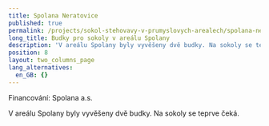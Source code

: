 ```yaml
---
title: Spolana Neratovice
published: true
permalink: /projects/sokol-stehovavy-v-prumyslovych-arealech/spolana-neratovice
long_title: Budky pro sokoly v areálu Spolany
description: 'V areálu Spolany byly vyvěšeny dvě budky. Na sokoly se teprve čeká. '
position: 8
layout: two_columns_page
lang_alternatives:
  en_GB: {}
---
```

Financování: Spolana a.s. 

V areálu Spolany byly vyvěšeny dvě budky. Na sokoly se teprve čeká.
